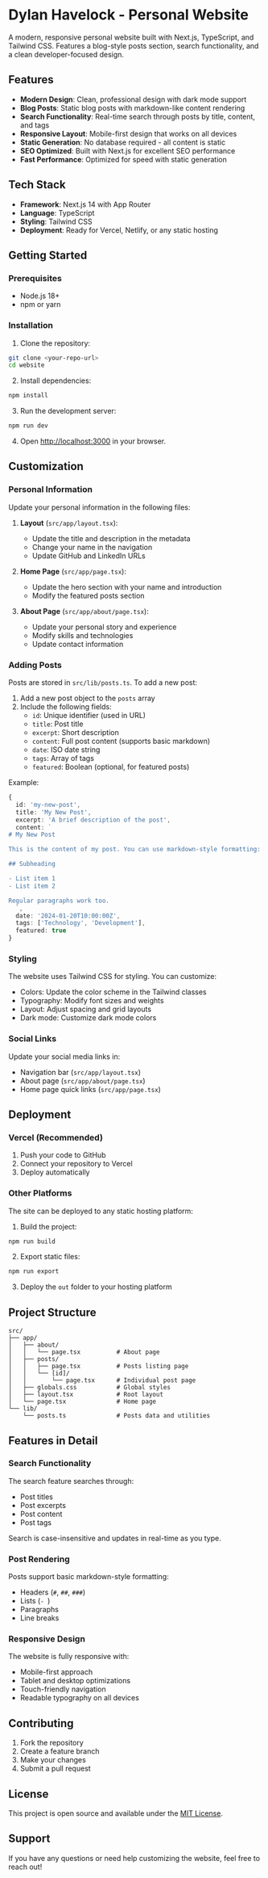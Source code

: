 # Dylan Havelock - Personal Website

A modern, responsive personal website built with Next.js, TypeScript, and Tailwind CSS. Features a blog-style posts section, search functionality, and a clean developer-focused design.

## Features

- **Modern Design**: Clean, professional design with dark mode support
- **Blog Posts**: Static blog posts with markdown-like content rendering
- **Search Functionality**: Real-time search through posts by title, content, and tags
- **Responsive Layout**: Mobile-first design that works on all devices
- **Static Generation**: No database required - all content is static
- **SEO Optimized**: Built with Next.js for excellent SEO performance
- **Fast Performance**: Optimized for speed with static generation

## Tech Stack

- **Framework**: Next.js 14 with App Router
- **Language**: TypeScript
- **Styling**: Tailwind CSS
- **Deployment**: Ready for Vercel, Netlify, or any static hosting

## Getting Started

### Prerequisites

- Node.js 18+ 
- npm or yarn

### Installation

1. Clone the repository:
```bash
git clone <your-repo-url>
cd website
```

2. Install dependencies:
```bash
npm install
```

3. Run the development server:
```bash
npm run dev
```

4. Open [http://localhost:3000](http://localhost:3000) in your browser.

## Customization

### Personal Information

Update your personal information in the following files:

1. **Layout** (`src/app/layout.tsx`):
   - Update the title and description in the metadata
   - Change your name in the navigation
   - Update GitHub and LinkedIn URLs

2. **Home Page** (`src/app/page.tsx`):
   - Update the hero section with your name and introduction
   - Modify the featured posts section

3. **About Page** (`src/app/about/page.tsx`):
   - Update your personal story and experience
   - Modify skills and technologies
   - Update contact information

### Adding Posts

Posts are stored in `src/lib/posts.ts`. To add a new post:

1. Add a new post object to the `posts` array
2. Include the following fields:
   - `id`: Unique identifier (used in URL)
   - `title`: Post title
   - `excerpt`: Short description
   - `content`: Full post content (supports basic markdown)
   - `date`: ISO date string
   - `tags`: Array of tags
   - `featured`: Boolean (optional, for featured posts)

Example:
```typescript
{
  id: 'my-new-post',
  title: 'My New Post',
  excerpt: 'A brief description of the post',
  content: `
# My New Post

This is the content of my post. You can use markdown-style formatting:

## Subheading

- List item 1
- List item 2

Regular paragraphs work too.
  `,
  date: '2024-01-20T10:00:00Z',
  tags: ['Technology', 'Development'],
  featured: true
}
```

### Styling

The website uses Tailwind CSS for styling. You can customize:

- Colors: Update the color scheme in the Tailwind classes
- Typography: Modify font sizes and weights
- Layout: Adjust spacing and grid layouts
- Dark mode: Customize dark mode colors

### Social Links

Update your social media links in:
- Navigation bar (`src/app/layout.tsx`)
- About page (`src/app/about/page.tsx`)
- Home page quick links (`src/app/page.tsx`)

## Deployment

### Vercel (Recommended)

1. Push your code to GitHub
2. Connect your repository to Vercel
3. Deploy automatically

### Other Platforms

The site can be deployed to any static hosting platform:

1. Build the project:
```bash
npm run build
```

2. Export static files:
```bash
npm run export
```

3. Deploy the `out` folder to your hosting platform

## Project Structure

```
src/
├── app/
│   ├── about/
│   │   └── page.tsx          # About page
│   ├── posts/
│   │   ├── page.tsx          # Posts listing page
│   │   └── [id]/
│   │       └── page.tsx      # Individual post page
│   ├── globals.css           # Global styles
│   ├── layout.tsx            # Root layout
│   └── page.tsx              # Home page
└── lib/
    └── posts.ts              # Posts data and utilities
```

## Features in Detail

### Search Functionality

The search feature searches through:
- Post titles
- Post excerpts
- Post content
- Post tags

Search is case-insensitive and updates in real-time as you type.

### Post Rendering

Posts support basic markdown-style formatting:
- Headers (`#`, `##`, `###`)
- Lists (`- `)
- Paragraphs
- Line breaks

### Responsive Design

The website is fully responsive with:
- Mobile-first approach
- Tablet and desktop optimizations
- Touch-friendly navigation
- Readable typography on all devices

## Contributing

1. Fork the repository
2. Create a feature branch
3. Make your changes
4. Submit a pull request

## License

This project is open source and available under the [MIT License](LICENSE).

## Support

If you have any questions or need help customizing the website, feel free to reach out!
